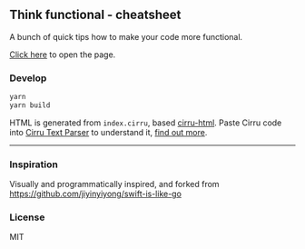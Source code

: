 
Think functional - cheatsheet
------

A bunch of quick tips how to make your code more functional.

[Click here](https://krzema12.github.io/think-functional-cheatsheet/) to open the page.

### Develop

```bash
yarn
yarn build
```

HTML is generated from `index.cirru`, based [cirru-html](https://github.com/Cirru/cirru-html). Paste Cirru code into [Cirru Text Parser](http://repo.cirru.org/cirru-parser/) to understand it, [find out more](http://text.cirru.org/).

----

### Inspiration

Visually and programmatically inspired, and forked from https://github.com/jiyinyiyong/swift-is-like-go


### License

MIT
